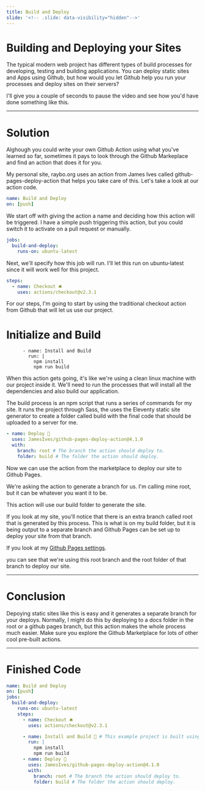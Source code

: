 ```yaml
---
title: Build and Deploy
slide: '<!-- .slide: data-visibility="hidden"-->'
---
```


<!-- .slide: data-state="layout-title" class="bg-dark"-->

# Building and Deploying your Sites

The typical modern web project has different types of build processes for developing, testing and building applications. You can deploy static sites and Apps using Github, but how would you let Github help you run your processes and deploy sites on their servers?

I'll give you a couple of seconds to pause the video and see how you'd have done something like this.

---

# Solution

Alghough you could write your own Github Action using what you've learned so far, sometimes it pays to look through the Github Markeplace and find an action that does it for you.

My personal site, raybo.org uses an action from James Ives called github-pages-deploy-action that helps you take care of this. Let's take a look at our action code.

```yaml
name: Build and Deploy
on: [push]
```

We start off with giving the action a name and deciding how this action will be triggered. I have a simple push triggering this action, but you could switch it to activate on a pull request or manually.

```yaml
jobs:
  build-and-deploy:
    runs-on: ubuntu-latest
```

Next, we'll specify how this job will run. I'll let this run on ubuntu-latest since it will work well for this project.

```yaml
steps:
  - name: Checkout 🛎️
    uses: actions/checkout@v2.3.1
```

For our steps, I'm going to start by using the traditional checkout action from Github that will let us use our project.

# Initialize and Build

```
      - name: Install and Build
        run: |
          npm install
          npm run build
```

When this action gets going, it's like we're using a clean linux machine with our project inside it. We'll need to run the processes that will install all the dependencies and also build our application.

The build process is an npm script that runs a series of commands for my site. It runs the project through Sass, the uses the Eleventy static site generator to create a folder called build with the final code that should be uploaded to a server for me.

```yaml
- name: Deploy 🚀
  uses: JamesIves/github-pages-deploy-action@4.1.0
  with:
    branch: root # The branch the action should deploy to.
    folder: build # The folder the action should deploy.
```

Now we can use the action from the marketplace to deploy our site to Github Pages.

We're asking the action to generate a branch for us. I'm calling mine root, but it can be whatever you want it to be.

This action will use our build folder to generate the site.

If you look at my site, you'll notice that there is an extra branch called root that is generated by this process. This is what is on my build folder, but it is being output to a separate branch and Github Pages can be set up to deploy your site from that branch.

If you look at my [Github Pages settings](https://github.com/planetoftheweb/planetoftheweb.github.io/settings/pages).

you can see that we're using this root branch and the root folder of that branch to deploy our site.

---

# Conclusion

Depoying static sites like this is easy and it generates a separate branch for your deploys. Normally, I might do this by deploying to a docs folder in the root or a github pages branch, but this action makes the whole process much easier. Make sure you explore the Github Marketplace for lots of other cool pre-built actions.

---

# Finished Code

```yaml
name: Build and Deploy
on: [push]
jobs:
  build-and-deploy:
    runs-on: ubuntu-latest
    steps:
      - name: Checkout 🛎️
        uses: actions/checkout@v2.3.1

      - name: Install and Build 🔧 # This example project is built using npm and outputs the result to the 'build' folder. Replace with the commands required to build your project, or remove this step entirely if your site is pre-built.
        run: |
          npm install
          npm run build
      - name: Deploy 🚀
        uses: JamesIves/github-pages-deploy-action@4.1.0
        with:
          branch: root # The branch the action should deploy to.
          folder: build # The folder the action should deploy.
```
